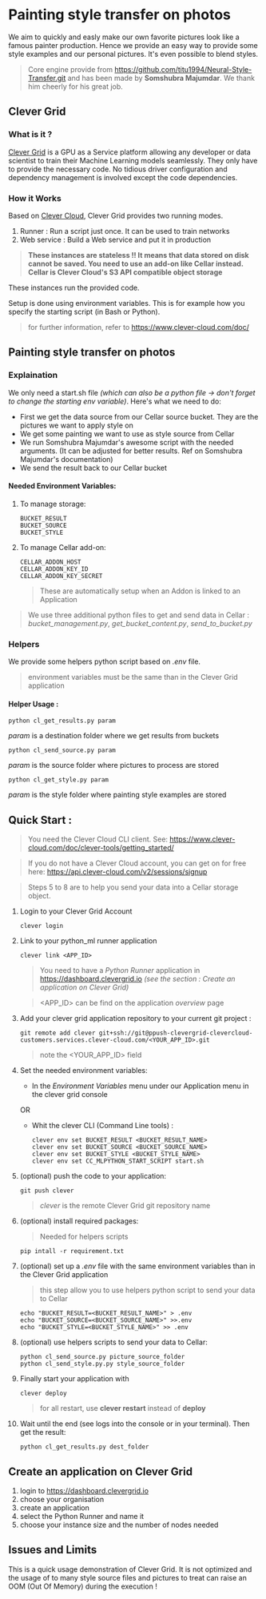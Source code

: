 # Painting style transfer on photos

We aim to quickly and easly make our own favorite pictures look like a famous painter production. Hence we provide an easy way to provide some style examples and our personal pictures. It's even possible to blend styles.

> Core engine provide from https://github.com/titu1994/Neural-Style-Transfer.git and has been made by **Somshubra Majumdar**. We thank him cheerly for his great job.

## Clever Grid
### What is it ?
[Clever Grid](https://www.clevergrid.io/) is a GPU as a Service platform allowing any developer or data scientist to train their Machine Learning models seamlessly. They only have to provide the necessary code. No tidious driver configuration and dependency management is involved except the code dependencies.

### How it Works
Based on [Clever Cloud](http://clever-cloud.com/), Clever Grid provides two running modes.
1. Runner : Run a script just once. It can be used to train networks
1. Web service : Build a Web service and put it in production

> **These instances are stateless !! It means that data stored on disk cannot be saved. You need to use an add-on like Cellar instead. Cellar is Clever Cloud's S3 API compatible object storage**

These instances run the provided code.
 
Setup is done using environment variables. This is for example how you specify the starting script (in Bash or Python).

> for further information, refer to https://www.clever-cloud.com/doc/

## Painting style transfer on photos 
### Explaination
We only need a start.sh file *(which can also be a python file -> don't forget to change the starting env variable)*. Here's what we need to do:
* First we get the data source from our Cellar source bucket. They are the pictures we want to apply style on
* We get some painting we want to use as style source from Cellar
* We run Somshubra Majumdar's awesome script with the needed arguments. (It can be adjusted for better results. Ref on Somshubra Majumdar's documentation)
* We send the result back to our Cellar bucket

#### Needed Environment Variables:

1. To manage storage:

       BUCKET_RESULT
       BUCKET_SOURCE
       BUCKET_STYLE

1. To manage Cellar add-on:
   
       CELLAR_ADDON_HOST
       CELLAR_ADDON_KEY_ID
       CELLAR_ADDON_KEY_SECRET

   > These are automatically setup when an Addon is linked to an Application


> We use three additional python files to get and send data in Cellar : *bucket_management.py*, *get_bucket_content.py*, *send_to_bucket.py*

### Helpers
We provide some helpers python script based on *.env* file.
> environment variables must be the same than in the Clever Grid application
#### Helper Usage :
    python cl_get_results.py param
*param* is a destination folder where we get results from buckets

    python cl_send_source.py param
*param* is the source folder where pictures to process are stored

    python cl_get_style.py param
*param* is the style folder where painting style examples are stored

## Quick Start :

> You need the Clever Cloud CLI client. See: https://www.clever-cloud.com/doc/clever-tools/getting_started/

> If you do not have a Clever Cloud account, you can get on for free here: https://api.clever-cloud.com/v2/sessions/signup

> Steps 5 to 8 are to help you send your data into a Cellar storage object.

1. Login to your Clever Grid Account

       clever login

1. Link to your python_ml runner application

       clever link <APP_ID>

   > You need to have a *Python Runner* application in https://dashboard.clevergrid.io *(see the section : Create an application on Clever Grid)*

   > <APP_ID> can be find on the application *overview* page      

1. Add your clever grid application repository to your current git project :

       git remote add clever git+ssh://git@ppush-clevergrid-clevercloud-customers.services.clever-cloud.com/<YOUR_APP_ID>.git

    > note the <YOUR_APP_ID> field
    
1. Set the needed environment variables:

   * In the *Environment Variables* menu under our Application menu in the clever grid console

   OR

   * Whit the clever CLI (Command Line tools) :
       
         clever env set BUCKET_RESULT <BUCKET_RESULT_NAME>
         clever env set BUCKET_SOURCE <BUCKET_SOURCE_NAME>
         clever env set BUCKET_STYLE <BUCKET_STYLE_NAME>
         clever env set CC_MLPYTHON_START_SCRIPT start.sh

1. (optional) push the code to your application:

       git push clever

    > *clever* is the remote Clever Grid git repository name

1. (optional) install required packages:
    > Needed for helpers scripts

       pip intall -r requirement.txt
       
1. (optional) set up a *.env* file with the same environment variables than in the Clever Grid application
    > this step allow you to use helpers python script to send your data to Cellar

       echo "BUCKET_RESULT=<BUCKET_RESULT_NAME>" > .env
       echo "BUCKET_SOURCE=<BUCKET_SOURCE_NAME>" >>.env
       echo "BUCKET_STYLE=<BUCKET_STYLE_NAME>" >> .env

1. (optional) use helpers scripts to send your data to Cellar:

       python cl_send_source.py picture_source_folder
       python cl_send_style.py.py style_source_folder
  
1. Finally start your application with

       clever deploy

    > for all restart, use **clever restart** instead of **deploy**

1. Wait until the end (see logs into the console or in your terminal). Then get the result:

       python cl_get_results.py dest_folder
 

## Create an application on Clever Grid  
1. login to https://dashboard.clevergrid.io
1. choose your organisation
1. create an application
1. select the Python Runner and name it
1. choose your instance size and the number of nodes needed

## Issues and Limits
This is a quick usage demonstration of Clever Grid. It is not optimized and the usage of to many style source files and
pictures to treat can raise an OOM (Out Of Memory) during the execution !

